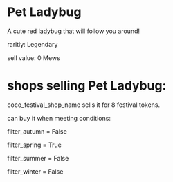 # Pet Ladybug

A cute red ladybug that will follow you around!

raritiy: Legendary

sell value: 0 Mews

# shops selling Pet Ladybug:

coco_festival_shop_name sells it for 8 festival tokens.

can buy it when meeting conditions: 

filter_autumn = False

filter_spring = True

filter_summer = False

filter_winter = False